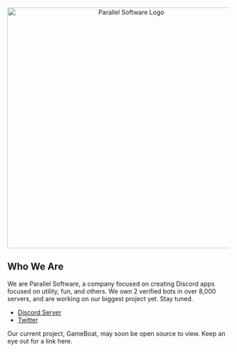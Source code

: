 <div align="center">
	<br />
	<p>
		<a href="https://discord.gg/uNTefVFPBn"><img src="https://imgur.com/ukbgHQN.png" width="546" alt="Parallel Software Logo" /></a>
	</p>
</div>

## Who We Are

We are Parallel Software, a company focused on creating Discord apps focused on utility, fun, and others. We own 2 verified bots in over 8,000 servers, and are working on our biggest project yet. Stay tuned.

- [Discord Server]
- [Twitter]

Our current project, GameBoat, may soon be open source to view. Keep an eye out for a link here.

[Discord server]: https://discord.gg/uNTefVFPBn
[Twitter]: https://twitter.com/parallelsoftwre
